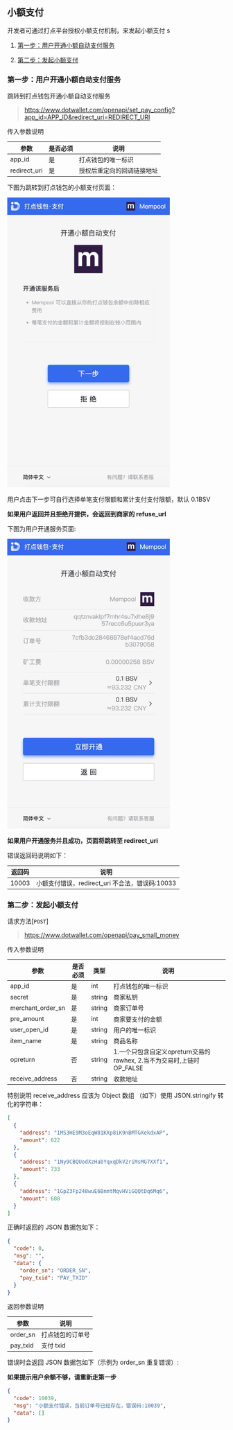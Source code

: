 ## 小额支付

开发者可通过打点平台授权小额支付机制，来发起小额支付
s

1. [第一步：用户开通小额自动支付服务](#第一步：用户开通小额自动支付服务)

2. [第二步：发起小额支付](#第二步：发起小额支付)

### 第一步：用户开通小额自动支付服务

跳转到打点钱包开通小额自动支付服务

> https://www.dotwallet.com/openapi/set_pay_config?app_id=APP_ID&redirect_uri=REDIRECT_URI

传入参数说明

| 参数         | 是否必须 | 说明                       |
| ------------ | -------- | -------------------------- |
| app_id       | 是       | 打点钱包的唯一标识         |
| redirect_uri | 是       | 授权后重定向的回调链接地址 |

下图为跳转到打点钱包的小额支付页面：

<img src="./example/02paymentEntrance.png" alt="02paymentEntrance" width="375"/>

用户点击下一步可自行选择单笔支付限额和累计支付支付限额，默认 0.1BSV

**如果用户返回并且拒绝开提供，会返回到商家的 refuse_url**

下图为用户开通服务页面:

<img src="./example/02paymentAuth.png" alt="02paymentAuth" width="375"/>

**如果用户开通服务并且成功，页面将跳转至 redirect_uri**

错误返回码说明如下：

| 返回码 | 说明                                            |
| ------ | ----------------------------------------------- |
| 10003  | 小额支付错误，redirect_uri 不合法，错误码:10033 |

### 第二步：发起小额支付

请求方法[`POST`]

> https://www.dotwallet.com/openapi/pay_small_money

传入参数说明

| 参数              | 是否必须 | 类型   | 说明               |
| ----------------- | -------- | ------ | ------------------ |
| app_id            | 是       | int    | 打点钱包的唯一标识 |
| secret            | 是       | string | 商家私钥           |
| merchant_order_sn | 是       | string | 商家订单号         |
| pre_amount        | 是       | int    | 商家要支付的金额   |
| user_open_id      | 是       | string | 用户的唯一标识     |
| item_name         | 是       | string | 商品名称           |
| opreturn          | 否       | string | 1.一个只包含自定义opreturn交易的rawhex, 2.当不为交易时,上链时 OP_FALSE|OP_RETURN|data          |
| receive_address   | 否       | string | 收款地址           |

特别说明 receive_address 应该为 Object 数组 （如下）使用 JSON.stringify 转化的字符串：

```json
[
  {
    "address": "1MS3HE9M3oEqW81KXp8iK9nBMTGXekdxAP",
    "amount": 622
  },
  {
    "address": "1Ny9CBQUodXzHabYqxqDkV2riMsMG7XXf1",
    "amount": 733
  },
  {
    "address": "1GpZ3Fp248wuE6BnmtMqvHViGQQtDq6Mq6",
    "amount": 688
  }
]
```

正确时返回的 JSON 数据包如下：

```json
{
  "code": 0,
  "msg": "",
  "data": {
    "order_sn": "ORDER_SN",
    "pay_txid": "PAY_TXID"
  }
}
```

返回参数说明

| 参数     | 说明             |
| -------- | ---------------- |
| order_sn | 打点钱包的订单号 |
| pay_txid | 支付 txid        |

错误时会返回 JSON 数据包如下（示例为 order_sn 重复错误）:

**如果提示用户余额不够，请重新走第一步**

```json
{
  "code": 10039,
  "msg": "小额支付错误，当前订单号已经存在，错误码:10039",
  "data": []
}
```
